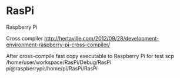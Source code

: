 RasPi
=====

Raspberry Pi

Cross compiler
http://hertaville.com/2012/09/28/development-environment-raspberry-pi-cross-compiler/

After cross-compile fast copy executable to Raspberry Pi for test
scp /home/user/workspace/RasPi/Debug/RasPi pi@raspberrypi:/home/pi/RasPi/RasPi
